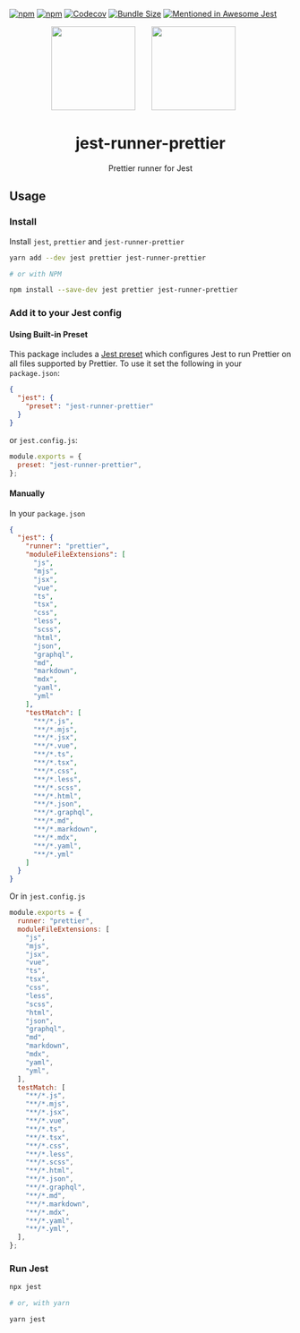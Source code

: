 [![npm](https://img.shields.io/npm/v/jest-runner-prettier)](https://www.npmjs.com/package/jest-runner-prettier)
[![npm](https://img.shields.io/npm/dw/jest-runner-prettier)](https://www.npmjs.com/package/jest-runner-prettier)
[![Codecov](https://img.shields.io/codecov/c/github/keplersj/jest-runner-prettier)](https://app.codecov.io/gh/keplersj/jest-runner-prettier)
[![Bundle Size](https://img.shields.io/bundlephobia/min/jest-runner-prettier)](https://bundlephobia.com/package/jest-runner-prettier)
[![Mentioned in Awesome Jest](https://awesome.re/mentioned-badge.svg)](https://github.com/jest-community/awesome-jest)

<div align="center">
  <!-- replace with accurate logo e.g from https://worldvectorlogo.com/ -->
  <img width="150" height="150" src="https://github.com/prettier/prettier-logo/raw/master/images/prettier-icon-light.png">
  <a href="https://facebook.github.io/jest/">
    <img width="150" height="150" vspace="" hspace="25" src="https://user-images.githubusercontent.com/2440089/37489554-6f776bd2-286e-11e8-862f-cb6c398cf752.png">
  </a>
  <h1>jest-runner-prettier</h1>
  <p>Prettier runner for Jest</p>
</div>

<div align="center">
  <!--<img src="https://user-images.githubusercontent.com/574806/30197438-9681385c-941c-11e7-80a8-2b11f15bd412.gif">-->
  <!-- TODO: Create GIF showing off runner -->
</div>

## Usage

### Install

Install `jest`, `prettier` and `jest-runner-prettier`

```bash
yarn add --dev jest prettier jest-runner-prettier

# or with NPM

npm install --save-dev jest prettier jest-runner-prettier
```

### Add it to your Jest config

#### Using Built-in Preset

This package includes a [Jest preset](https://jestjs.io/docs/en/configuration#preset-string) which configures Jest to run Prettier on all files supported by Prettier. To use it set the following in your `package.json`:

```json
{
  "jest": {
    "preset": "jest-runner-prettier"
  }
}
```

or `jest.config.js`:

```js
module.exports = {
  preset: "jest-runner-prettier",
};
```

#### Manually

In your `package.json`

```json
{
  "jest": {
    "runner": "prettier",
    "moduleFileExtensions": [
      "js",
      "mjs",
      "jsx",
      "vue",
      "ts",
      "tsx",
      "css",
      "less",
      "scss",
      "html",
      "json",
      "graphql",
      "md",
      "markdown",
      "mdx",
      "yaml",
      "yml"
    ],
    "testMatch": [
      "**/*.js",
      "**/*.mjs",
      "**/*.jsx",
      "**/*.vue",
      "**/*.ts",
      "**/*.tsx",
      "**/*.css",
      "**/*.less",
      "**/*.scss",
      "**/*.html",
      "**/*.json",
      "**/*.graphql",
      "**/*.md",
      "**/*.markdown",
      "**/*.mdx",
      "**/*.yaml",
      "**/*.yml"
    ]
  }
}
```

Or in `jest.config.js`

```js
module.exports = {
  runner: "prettier",
  moduleFileExtensions: [
    "js",
    "mjs",
    "jsx",
    "vue",
    "ts",
    "tsx",
    "css",
    "less",
    "scss",
    "html",
    "json",
    "graphql",
    "md",
    "markdown",
    "mdx",
    "yaml",
    "yml",
  ],
  testMatch: [
    "**/*.js",
    "**/*.mjs",
    "**/*.jsx",
    "**/*.vue",
    "**/*.ts",
    "**/*.tsx",
    "**/*.css",
    "**/*.less",
    "**/*.scss",
    "**/*.html",
    "**/*.json",
    "**/*.graphql",
    "**/*.md",
    "**/*.markdown",
    "**/*.mdx",
    "**/*.yaml",
    "**/*.yml",
  ],
};
```

### Run Jest

```bash
npx jest

# or, with yarn

yarn jest
```
